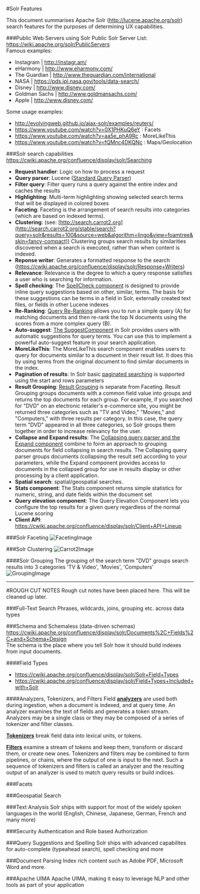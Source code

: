 #Solr Features

This document summarises Apache Solr (http://lucene.apache.org/solr) search features for the purposes of determining UX capabilities.

###Public Web Servers using Solr
Public Solr Server List: https://wiki.apache.org/solr/PublicServers  
Famous examples:
* Instagram | http://instagr.am/ 
* eHarmony | http://www.eharmony.com/ 
* The Guardian | http://www.theguardian.com/international
* NASA | https://pds.jpl.nasa.gov/tools/data-search/
* Disney | http://www.disney.com/
* Goldman Sachs | http://www.goldmansachs.com/
* Apple | http://www.disney.com/

Some usage examples:
* http://evolvingweb.github.io/ajax-solr/examples/reuters/
* https://www.youtube.com/watch?v=0X1PHKuQ6eY : Facets
* https://www.youtube.com/watch?v=aa5e_phA9Rc : MoreLikeThis
* https://www.youtube.com/watch?v=fQMnc4DKQNc : Maps/Geolocation

###Solr search capabilities
https://cwiki.apache.org/confluence/display/solr/Searching  
* **Request handler**: Logic on how to process a request
* **Query parser**: Lucene ([Standard Query Parser](https://cwiki.apache.org/confluence/display/solr/The+Standard+Query+Parser))
* **Filter query**: Filter query runs a query against the entire index and caches the results
* **Highlighting**: Multi-term highlighting showing selected search terms that will be displayed in colored boxes
* **Faceting**: Faceting is the arrangement of search results into categories (which are based on indexed terms).
* **Clustering**: (see: [http://search.carrot2.org](http://search.carrot2.org/stable/search?query=solr&results=100&source=web&algorithm=lingo&view=foamtree&skin=fancy-compact)) Clustering groups search results by similarities discovered when a search is executed, rather than when content is indexed. 
* **Reponse writer**: Generates a formatted response to the search (https://cwiki.apache.org/confluence/display/solr/Response+Writers)
* **Relevance**: Relevance is the degree to which a query response satisfies a user who is searching for information.
* **Spell checking**: The [SpellCheck component](https://cwiki.apache.org/confluence/display/solr/Spell+Checking) is designed to provide inline query suggestions based on other, similar, terms. The basis for these suggestions can be terms in a field in Solr, externally created text files, or fields in other Lucene indexes
* **Re-Ranking**: [Query Re-Ranking](https://cwiki.apache.org/confluence/display/solr/Query+Re-Ranking) allows you to run a simple query (A) for matching documents and then re-rank the top N documents using the scores from a more complex query (B). 
* **Auto-suggest**: [The SuggestComponent](https://cwiki.apache.org/confluence/display/solr/Suggester) in Solr provides users with automatic suggestions for query terms. You can use this to implement a powerful auto-suggest feature in your search application.
* **MoreLikeThis**: The MoreLikeThis search component enables users to query for documents similar to a document in their result list. It does this by using terms from the original document to find similar documents in the index.
* **Pagination of results**: In Solr basic [paginated searching](https://cwiki.apache.org/confluence/display/solr/Pagination+of+Results) is supported using the start and rows parameters
* **Result Grouping**: [Result Grouping](https://cwiki.apache.org/confluence/display/solr/Result+Grouping) is separate from Faceting. Result Grouping groups documents with a common field value into groups and returns the top documents for each group. For example, if you searched for "DVD" on an electronic retailer's e-commerce site, you might be returned three categories such as "TV and Video," "Movies," and "Computers," with three results per category. In this case, the query term "DVD" appeared in all three categories, so Solr groups them together in order to increase relevancy for the user.
* **Collapse and Expand results**: The [Collapsing query parser and the Expand component](https://cwiki.apache.org/confluence/display/solr/Collapse+and+Expand+Results) combine to form an approach to grouping documents for field collapsing in search results. The Collapsing query parser groups documents (collapsing the result set) according to your parameters, while the Expand component provides access to documents in the collapsed group for use in results display or other processing by a client application.
* **Spatial search**: spatial/geospatial searches. 
* **Stats component**: The Stats component returns simple statistics for numeric, string, and date fields within the document set
* **Query elevation component**: The Query Elevation Component lets you configure the top results for a given query regardless of the normal Lucene scoring
* **Client API**: https://cwiki.apache.org/confluence/display/solr/Client+API+Lineup

###Solr Faceting 
![FacetingImage](https://cwiki.apache.org/confluence/download/attachments/32604233/worddav88969a784fb8a63d8c46e9c043f5f953.png)

###Solr Clustering
![Carrot2Image](https://cwiki.apache.org/confluence/download/attachments/34836344/carrot2.png?version=1&modificationDate=1440417669000&api=v2)

####Solr Grouping
The grouping of the search term "DVD" groups search results into 3 categories 'TV & Video', 'Movies', 'Computers'  
![GroupingImage](https://home.apache.org/~hossman/solr-meetup-20131007/slide-resources/bestbuy-grouping.jpg)
___
   
  
#ROUGH CUT NOTES
Rough cut notes have been placed here. This will be cleaned up later.

###Full-Text Search
Phrases, wildcards, joins, grouping etc. across data types

###Schema and Schemaless (data-driven schemas)
https://cwiki.apache.org/confluence/display/solr/Documents%2C+Fields%2C+and+Schema+Design  
The schema is the place where you tell Solr how it should build indexes from input documents.

####Field Types
* https://cwiki.apache.org/confluence/display/solr/Solr+Field+Types
* https://cwiki.apache.org/confluence/display/solr/Field+Types+Included+with+Solr

####Analyzers, Tokenizers, and Filters
Field [**analyzers**](https://cwiki.apache.org/confluence/display/solr/Analyzers) are used both during ingestion, when a document is indexed, and at query time. An analyzer examines the text of fields and generates a token stream. Analyzers may be a single class or they may be composed of a series of tokenizer and filter classes.  

[**Tokenizers**](https://cwiki.apache.org/confluence/display/solr/About+Tokenizers) break field data into lexical units, or tokens.  

[**Filters**](https://cwiki.apache.org/confluence/display/solr/About+Filters) examine a stream of tokens and keep them, transform or discard them, or create new ones. Tokenizers and filters may be combined to form pipelines, or chains, where the output of one is input to the next. Such a sequence of tokenizers and filters is called an analyzer and the resulting output of an analyzer is used to match query results or build indices.  

###Facets

###Geospatial Search

###Text Analysis
Solr ships with support for most of the widely spoken languages in the world (English, Chinese, Japanese, German, French and many more)

###Security
Authentication and Role based Authorization

###Query Suggestions and Spelling
Solr ships with advanced capabilites for auto-complete (typeahead search), spell checking and more

###Document Parsing
Index rich content such as Adobe PDF, Microsoft Word and more.

###Apache UIMA
Apache UIMA, making it easy to leverage NLP and other tools as part of your application
